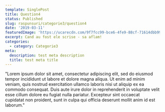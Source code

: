 ```yaml
---
template: SinglePost
title: Question4
status: Published
slug: raspunsuri/categorie3/question4
date: '2019-03-11'
featuredImage: 'https://ucarecdn.com/9f7fcc99-bce6-4fe9-88cf-71614dbb9962/'
excerpt: Cand au fost ele scrise - sa aflam!
categories:
  - category: Categorie3
meta:
  description: test meta description
  title: test meta title
---
```

"Lorem ipsum dolor sit amet, consectetur adipiscing elit, sed do eiusmod tempor incididunt ut labore et dolore magna aliqua. Ut enim ad minim veniam, quis nostrud exercitation ullamco laboris nisi ut aliquip ex ea commodo consequat. Duis aute irure dolor in reprehenderit in voluptate velit esse cillum dolore eu fugiat nulla pariatur. Excepteur sint occaecat cupidatat non proident, sunt in culpa qui officia deserunt mollit anim id est laborum." 

